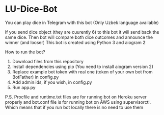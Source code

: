 # LU-Dice-Bot
You can play dice in Telegram with this bot (Only Uzbek language available)

If you send dice object (they are cuurently 6) to this bot it will send back the same dice. Then bot will compare both dice outcomes and announce the winner (and looser)
This bot is created using Python 3 and aiogram 2

How to run the bot?
1. Download files from this repository
2. Install dependencies using pip (You need to install aiogram version 2)
3. Replace example bot token with real one (token of your own bot from BotFather) in config.py
4. Add admin ids, if you wish, in config.py
5. Run app.py


P.S. Procfile and runtime.txt files are for running bot on Heroku server properly and bot.conf file is for running bot on AWS using supervisorctl. Which means that if you run bot locally there is no need to use them
